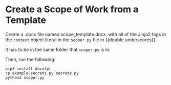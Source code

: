  # Create a Scope of Work from a Template

Create a .docx file named scope_template.docx, 
with all of the Jinja2 tags in the
`context` object literal in the
`scoper.py` file in {{double underscores}}.

It has to be in the same folder that 
`scoper.py` is in. 

Then, run the following: 

    pip3 install docxtpl
    cp example-secrets.py secrets.py
    python3 scoper.py
